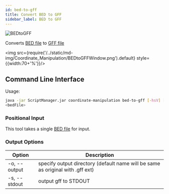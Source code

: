 ```yaml
---
id: bed-to-gff
title: Convert BED to GFF
sidebar_label: BED to GFF
---
```


![BEDtoGFF](/../static/icons/Coordinate_Manipulation/BEDtoGFF_square.svg)

Converts [BED file][bed-format]  to [GFF file][gff-format]

<img src={require('/../static/md-img/Coordinate_Manipulation/BEDtoGFFWindow.png').default} style={{width:70+'%'}}/>


## Command Line Interface

Usage:
```bash
java -jar ScriptManager.jar coordinate-manipulation bed-to-gff [-hsV] [-o=<output>]
<bedFile>
```

### Positional Input

This tool takes a single [BED file][bed-format] for input.

### Output Options

| Option | Description |
| ------ | ----------- |
| -o, --output | specify output directory (default name will be same as original with .gff ext) |
| -s, --stdout | output gff to STDOUT |

[bed-format]:/docs/file-formats#bed
[gff-format]:/docs/file-formats#gff

